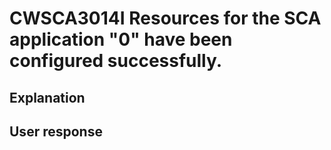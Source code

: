 # CWSCA3014I Resources for the SCA application "0" have been configured successfully.

## Explanation

## User response
